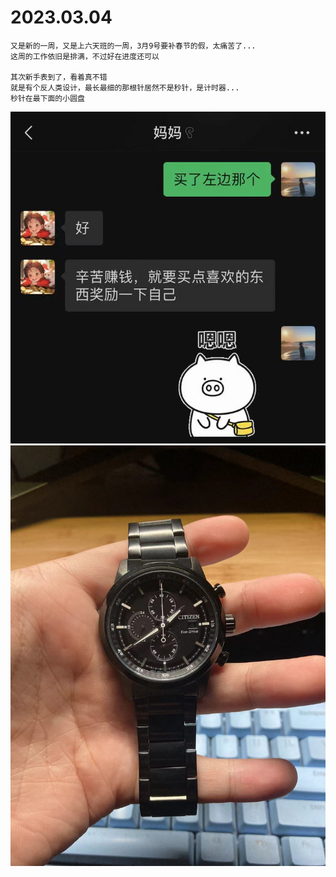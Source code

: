 #  2023.03.04
    又是新的一周，又是上六天班的一周，3月9号要补春节的假，太痛苦了...
    这周的工作依旧是排满，不过好在进度还可以

    其次新手表到了，看着真不错
    就是有个反人类设计，最长最细的那根针居然不是秒针，是计时器...
    秒针在最下面的小圆盘
![1709537895514](image/2024.03.04/1709537895514.png)
![1709537642160](image/2024.03.04/1709537642160.png)
